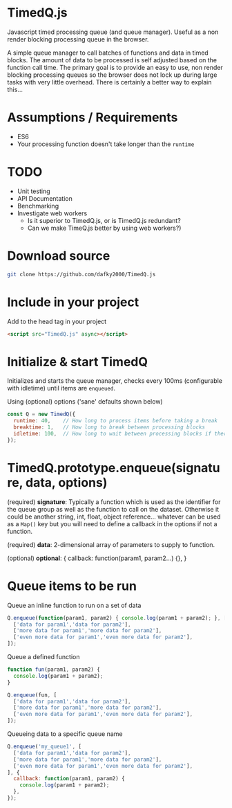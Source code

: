 # TimedQ.js

Javascript timed processing queue (and queue manager). Useful as a non render blocking processing queue in the browser. 

A simple queue manager to call batches of functions and data in timed blocks. The amount of data to be processed is self adjusted based on the function call time. The primary goal is to provide an easy to use, non render blocking processing queues so the browser does not lock up during large tasks with very little overhead. There is certainly a better way to explain this...

# Assumptions / Requirements

* ES6
* Your processing function doesn't take longer than the `runtime`

# TODO

* Unit testing
* API Documentation
* Benchmarking
* Investigate web workers
  * Is it superior to TimedQ.js, or is TimedQ.js redundant?
  * Can we make TimeQ.js better by using web workers?)

# Download source

```bash
git clone https://github.com/dafky2000/TimedQ.js
```

# Include in your project

Add to the head tag in your project

```html
<script src="TimedQ.js" async></script>
```

# Initialize & start TimedQ

Initializes and starts the queue manager, checks every 100ms (configurable with idletime) until items are `enqueued`.

Using (optional) options ('sane' defaults shown below)

```javascript
const Q = new TimedQ({
  runtime: 40,    // How long to process items before taking a break
  breaktime: 1,   // How long to break between processing blocks
  idletime: 100,  // How long to wait between processing blocks if there was nothing to process
});
```

# TimedQ.prototype.enqueue(**signature**, **data**, **options**)

(required) **signature**: Typically a function which is used as the identifier for the queue group as well as the function to call on the dataset. Otherwise it could be another string, int, float, object reference... whatever can be used as a `Map()` key but you will need to define a callback in the options if not a function.

(required) **data**: 2-dimensional array of parameters to supply to function.

(optional) **optional**: {
  callback: function(param1, param2...) {},
} 

# Queue items to be run

Queue an inline function to run on a set of data

```javascript
Q.enqueue(function(param1, param2) { console.log(param1 + param2); }, [
  ['data for param1','data for param2'],
  ['more data for param1','more data for param2'],
  ['even more data for param1','even more data for param2'],
]);
```

Queue a defined function

```javascript
function fun(param1, param2) {
  console.log(param1 + param2);
}

Q.enqueue(fun, [
  ['data for param1','data for param2'],
  ['more data for param1','more data for param2'],
  ['even more data for param1','even more data for param2'],
]);
```

Queueing data to a specific queue name

```javascript
Q.enqueue('my_queue1', [
  ['data for param1','data for param2'],
  ['more data for param1','more data for param2'],
  ['even more data for param1','even more data for param2'],
], {
  callback: function(param1, param2) {
    console.log(param1 + param2);
  },
});
```
